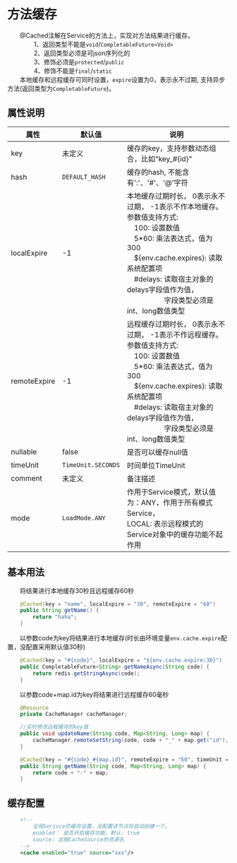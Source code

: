 # 方法缓存
&emsp;&emsp;@Cached注解在Service的方法上，实现对方法结果进行缓存。      
&emsp;&emsp;&emsp;&emsp; 1、返回类型不能是```void```/```CompletableFuture<Void>```<br>
&emsp;&emsp;&emsp;&emsp; 2、返回类型必须是可json序列化的  <br>
&emsp;&emsp;&emsp;&emsp; 3、修饰必须是```protected```/```public```  <br>
&emsp;&emsp;&emsp;&emsp; 4、修饰不能是```final```/```static```  <br>
&emsp;&emsp;本地缓存和远程缓存可同时设置，```expire```设置为0，表示永不过期, 支持异步方法(返回类型为```CompletableFuture```)。

## 属性说明
|属性|默认值|说明|
| --- | --- | --- |
|key|未定义|缓存的key，支持参数动态组合，比如"key_#{id}"|
|hash|```DEFAULT_HASH```|缓存的hash, 不能含有':'、'#'、'@'字符|
|localExpire|-1|本地缓存过期时长， 0表示永不过期， -1表示不作本地缓存。 <br> 参数值支持方式:<br> &emsp;100: 设置数值 <br> &emsp;5*60: 乘法表达式，值为300 <br> &emsp;${env.cache.expires}: 读取系统配置项 <br> &emsp;#delays: 读取宿主对象的delays字段值作为值，<br> &emsp;&emsp;&emsp;&emsp;&emsp; 字段类型必须是int、long数值类型 |
|remoteExpire|-1|远程缓存过期时长， 0表示永不过期， -1表示不作远程缓存。 <br> 参数值支持方式:<br> &emsp;100: 设置数值 <br> &emsp;5*60: 乘法表达式，值为300 <br> &emsp;${env.cache.expires}: 读取系统配置项 <br> &emsp;#delays: 读取宿主对象的delays字段值作为值，<br> &emsp;&emsp;&emsp;&emsp;&emsp; 字段类型必须是int、long数值类型 |
|nullable|false|是否可以缓存null值|
|timeUnit|```TimeUnit.SECONDS```|时间单位TimeUnit|
|comment|未定义|备注描述|
|mode|```LoadMode.ANY```|作用于Service模式，默认值为：ANY，作用于所有模式Service，<br> LOCAL: 表示远程模式的Service对象中的缓存功能不起作用|

## 基本用法
&emsp;&emsp;将结果进行本地缓存30秒且远程缓存60秒
```java
    @Cached(key = "name", localExpire = "30", remoteExpire = "60")
    public String getName() {
        return "haha";
    }
```

&emsp;&emsp;以参数code为key将结果进行本地缓存(时长由环境变量```env.cache.expire```配置，没配置采用默认值30秒)
```java
    @Cached(key = "#{code}", localExpire = "${env.cache.expire:30}")
    public CompletableFuture<String> getNameAsync(String code) {
        return redis.getStringAsync(code);
    }
```

&emsp;&emsp;以参数code+map.id为key将结果进行远程缓存60毫秒
```java
    @Resource
    private CacheManager cacheManager;

    //实时修改远程缓存的key值
    public void updateName(String code, Map<String, Long> map) {
        cacheManager.remoteSetString(code, code + "_" + map.get("id"), Duration.ofMillis(60));
    }

    @Cached(key = "#{code}_#{map.id}", remoteExpire = "60", timeUnit = TimeUnit.MILLISECONDS)
    public String getName(String code, Map<String, Long> map) {
        return code + "-" + map;
    }
```

## 缓存配置
```xml
    <!--
        全局Serivce的缓存设置，没配置该节点将自动创建一个。
        enabled： 是否开启缓存功能。默认: true
        source: 远程CacheSource的资源名
    -->
    <cache enabled="true" source="xxx"/>
```